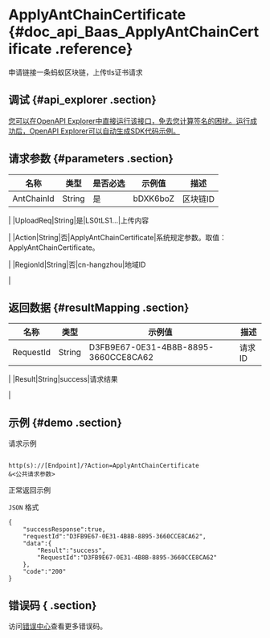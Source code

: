 # ApplyAntChainCertificate {#doc_api_Baas_ApplyAntChainCertificate .reference}

申请链接一条蚂蚁区块链，上传tls证书请求

## 调试 {#api_explorer .section}

[您可以在OpenAPI Explorer中直接运行该接口，免去您计算签名的困扰。运行成功后，OpenAPI Explorer可以自动生成SDK代码示例。](https://api.aliyun.com/#product=Baas&api=ApplyAntChainCertificate&type=RPC&version=2018-12-21)

## 请求参数 {#parameters .section}

|名称|类型|是否必选|示例值|描述|
|--|--|----|---|--|
|AntChainId|String|是|bDXK6boZ|区块链ID

 |
|UploadReq|String|是|LS0tLS1...|上传内容

 |
|Action|String|否|ApplyAntChainCertificate|系统规定参数。取值：ApplyAntChainCertificate。

 |
|RegionId|String|否|cn-hangzhou|地域ID

 |

## 返回数据 {#resultMapping .section}

|名称|类型|示例值|描述|
|--|--|---|--|
|RequestId|String|D3FB9E67-0E31-4B8B-8895-3660CCE8CA62|请求ID

 |
|Result|String|success|请求结果

 |

## 示例 {#demo .section}

请求示例

``` {#request_demo}

http(s)://[Endpoint]/?Action=ApplyAntChainCertificate
&<公共请求参数>

```

正常返回示例

`JSON` 格式

``` {#json_return_success_demo}
{
	"successResponse":true,
	"requestId":"D3FB9E67-0E31-4B8B-8895-3660CCE8CA62",
	"data":{
		"Result":"success",
		"RequestId":"D3FB9E67-0E31-4B8B-8895-3660CCE8CA62"
	},
	"code":"200"
}
```

## 错误码 { .section}

访问[错误中心](https://error-center.aliyun.com/status/product/Baas)查看更多错误码。

